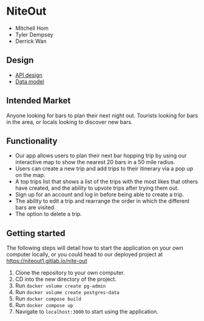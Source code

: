 # NiteOut

- Mitchell Hom
- Tyler Dempsey
- Derrick Wan

## Design

- [API design](docs/api-design.md)
- [Data model](docs/data-model.md)

## Intended Market

Anyone looking for bars to plan their next night out. Tourists looking for bars in the area, or locals looking to discover new bars.

## Functionality

- Our app allows users to plan their next bar hopping trip by using our interactive map to show the nearest 20 bars in a 50 mile radius.
- Users can create a new trip and add trips to their itinerary via a pop up on the map.
- A top trips list that shows a list of the trips with the most likes that others have created, and the ability to upvote trips after trying them out.
- Sign up for an account and log in before being able to create a trip.
- The ability to edit a trip and rearrange the order in which the different bars are visited.
- The option to delete a trip.

## Getting started

The following steps will detail how to start the application on your own computer locally, or you could head to our deployed project at https://niteout1.gitlab.io/nite-out

1. Clone the repository to your own computer.
2. CD into the new directory of the project.
3. Run `docker volume create pg-admin`
4. Run `docker volume create postgres-data`
5. Run `docker compose build`
6. Run `docker compose up`
7. Navigate to `localhost:3000` to start using the application.
